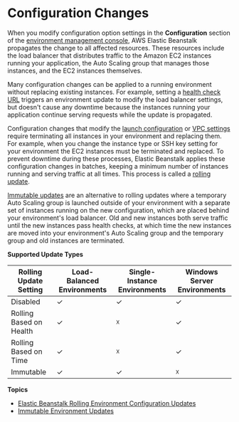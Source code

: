 # Configuration Changes<a name="environments-updating"></a>

When you modify configuration option settings in the **Configuration** section of the [environment management console](environments-console.md), AWS Elastic Beanstalk propagates the change to all affected resources\. These resources include the load balancer that distributes traffic to the Amazon EC2 instances running your application, the Auto Scaling group that manages those instances, and the EC2 instances themselves\.

Many configuration changes can be applied to a running environment without replacing existing instances\. For example, setting a [health check URL](environments-cfg-clb.md#using-features.managing.elb.healthchecks) triggers an environment update to modify the load balancer settings, but doesn't cause any downtime because the instances running your application continue serving requests while the update is propagated\.

Configuration changes that modify the [launch configuration](command-options-general.md#command-options-general-autoscalinglaunchconfiguration) or [VPC settings](command-options-general.md#command-options-general-ec2vpc) require terminating all instances in your environment and replacing them\. For example, when you change the instance type or SSH key setting for your environment the EC2 instances must be terminated and replaced\. To prevent downtime during these processes, Elastic Beanstalk applies these configuration changes in batches, keeping a minimum number of instances running and serving traffic at all times\. This process is called a [rolling update](using-features.rollingupdates.md)\.

[Immutable updates](environmentmgmt-updates-immutable.md) are an alternative to rolling updates where a temporary Auto Scaling group is launched outside of your environment with a separate set of instances running on the new configuration, which are placed behind your environment's load balancer\. Old and new instances both serve traffic until the new instances pass health checks, at which time the new instances are moved into your environment's Auto Scaling group and the temporary group and old instances are terminated\.


**Supported Update Types**  

| Rolling Update Setting | Load\-Balanced Environments | Single\-Instance Environments | Windows Server Environments | 
| --- | --- | --- | --- | 
|  Disabled  |  ✓  |  ✓  |  ✓  | 
|  Rolling Based on Health  |  ✓  |  ☓  |  ✓  | 
|  Rolling Based on Time  |  ✓  |  ☓  |  ✓  | 
|  Immutable  |  ✓  |  ✓  |  ☓  | 

**Topics**
+ [Elastic Beanstalk Rolling Environment Configuration Updates](using-features.rollingupdates.md)
+ [Immutable Environment Updates](environmentmgmt-updates-immutable.md)